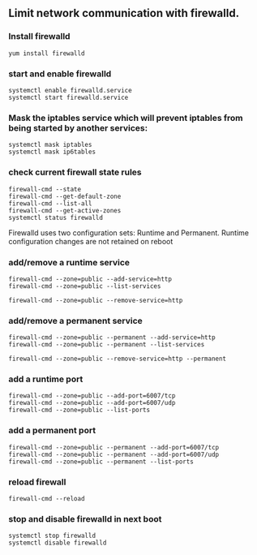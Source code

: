 ## Limit network communication with firewalld.

### Install firewalld
```
yum install firewalld
```
### start and enable firewalld
```
systemctl enable firewalld.service
systemctl start firewalld.service
```
###  Mask the iptables service which will prevent iptables from being started by another services:
```
systemctl mask iptables
systemctl mask ip6tables
```
### check current firewall state rules
```
firewall-cmd --state
firewall-cmd --get-default-zone
firewall-cmd --list-all
firewall-cmd --get-active-zones
systemctl status firewalld
```
Firewalld uses two configuration sets: Runtime and Permanent. Runtime configuration changes are not retained on reboot

### add/remove a runtime service
```
firewall-cmd --zone=public --add-service=http
firewall-cmd --zone=public --list-services

firewall-cmd --zone=public --remove-service=http 
```
### add/remove a permanent service
```
firewall-cmd --zone=public --permanent --add-service=http
firewall-cmd --zone=public --permanent --list-services

firewall-cmd --zone=public --remove-service=http --permanent
```
### add a runtime port
```
firewall-cmd --zone=public --add-port=6007/tcp
firewall-cmd --zone=public --add-port=6007/udp
firewall-cmd --zone=public --list-ports
```
### add a permanent port
```
firewall-cmd --zone=public --permanent --add-port=6007/tcp
firewall-cmd --zone=public --permanent --add-port=6007/udp
firewall-cmd --zone=public --permanent --list-ports
```
### reload firewall
```
firewall-cmd --reload
```
### stop and disable firewalld in next boot
```
systemctl stop firewalld
systemctl disable firewalld
```
